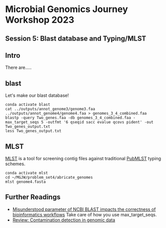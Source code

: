 # Microbial Genomics Journey Workshop 2023
## Session 5: Blast database and Typing/MLST

## Intro

There are.....

## blast
Let's make our blast database!
```
conda activate blast
cat ../outputs/annot_genome3/genome3.faa ../outputs/annot_genome4/genome4.faa > genomes_3_4_combined.faa
blastp -query Two_genes.faa -db genomes_3_4_combined.faa -max_target_seqs 5 -outfmt '6 qseqid sacc evalue qcovs pident' -out Two_genes_output.txt
less Two_genes_output.txt
```
## MLST
[MLST](https://github.com/tseemann/mlst) is a tool for screening contig files against traditional [PubMLST](https://pubmlst.org/) typing schemes.
```
conda activate mlst
cd ~/MGJW/problem_set4/abricate_genomes
mlst genome4.fasta
```

## Further Readings
* [Misunderstood parameter of NCBI BLAST impacts the correctness of bioinformatics workflows](https://academic.oup.com/bioinformatics/article/35/9/1613/5106166?login=true) Take care of how you use max_target_seqs.
* [Review: Contamination detection in genomic data](https://genomebiology.biomedcentral.com/articles/10.1186/s13059-022-02619-9)
